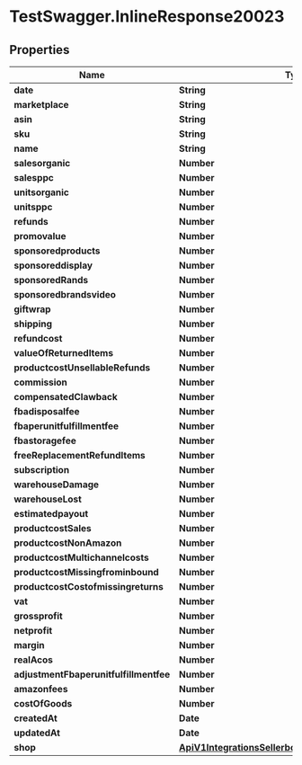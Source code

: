 # TestSwagger.InlineResponse20023

## Properties

Name | Type | Description | Notes
------------ | ------------- | ------------- | -------------
**date** | **String** | ﻿\&quot;Date\&quot; | [optional] 
**marketplace** | **String** | Marketplace | [optional] 
**asin** | **String** | ASIN | [optional] 
**sku** | **String** | SKU | [optional] 
**name** | **String** | Name | [optional] 
**salesorganic** | **Number** | SalesOrganic | [optional] 
**salesppc** | **Number** | SalesPPC | [optional] 
**unitsorganic** | **Number** | UnitsOrganic | [optional] 
**unitsppc** | **Number** | UnitsPPC | [optional] 
**refunds** | **Number** | Refunds | [optional] 
**promovalue** | **Number** | PromoValue | [optional] 
**sponsoredproducts** | **Number** | SponsoredProducts | [optional] 
**sponsoreddisplay** | **Number** | SponsoredDisplay | [optional] 
**sponsoredRands** | **Number** | SponsoredВrands | [optional] 
**sponsoredbrandsvideo** | **Number** | SponsoredBrandsVideo | [optional] 
**giftwrap** | **Number** | GiftWrap | [optional] 
**shipping** | **Number** | Shipping | [optional] 
**refundcost** | **Number** | RefundCost | [optional] 
**valueOfReturnedItems** | **Number** | Value of returned items | [optional] 
**productcostUnsellableRefunds** | **Number** | ProductCost Unsellable Refunds | [optional] 
**commission** | **Number** | Commission | [optional] 
**compensatedClawback** | **Number** | COMPENSATED_CLAWBACK | [optional] 
**fbadisposalfee** | **Number** | FBADisposalFee | [optional] 
**fbaperunitfulfillmentfee** | **Number** | FBAPerUnitFulfillmentFee | [optional] 
**fbastoragefee** | **Number** | FBAStorageFee | [optional] 
**freeReplacementRefundItems** | **Number** | FREE_REPLACEMENT_REFUND_ITEMS | [optional] 
**subscription** | **Number** | Subscription | [optional] 
**warehouseDamage** | **Number** | WAREHOUSE_DAMAGE | [optional] 
**warehouseLost** | **Number** | WAREHOUSE_LOST | [optional] 
**estimatedpayout** | **Number** | EstimatedPayout | [optional] 
**productcostSales** | **Number** | ProductCost Sales | [optional] 
**productcostNonAmazon** | **Number** | ProductCost Non-Amazon | [optional] 
**productcostMultichannelcosts** | **Number** | ProductCost MultichannelCosts | [optional] 
**productcostMissingfrominbound** | **Number** | ProductCost MissingFromInbound | [optional] 
**productcostCostofmissingreturns** | **Number** | ProductCost CostOfMissingReturns | [optional] 
**vat** | **Number** | VAT | [optional] 
**grossprofit** | **Number** | GrossProfit | [optional] 
**netprofit** | **Number** | NetProfit | [optional] 
**margin** | **Number** | Margin | [optional] 
**realAcos** | **Number** | Real ACOS | [optional] 
**adjustmentFbaperunitfulfillmentfee** | **Number** | Adjustment_FBAPerUnitFulfillmentFee | [optional] 
**amazonfees** | **Number** | AmazonFees | [optional] 
**costOfGoods** | **Number** | Cost of Goods | [optional] 
**createdAt** | **Date** | Дата создания | [optional] 
**updatedAt** | **Date** | Дата обновления | [optional] 
**shop** | [**ApiV1IntegrationsSellerboardWarehouseStocksShop**](ApiV1IntegrationsSellerboardWarehouseStocksShop.md) |  | [optional] 



